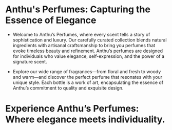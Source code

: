 # Anthu's Perfumes: Capturing the Essence of Elegance

-   Welcome to Anthu’s Perfumes, where every scent tells a story of sophistication and luxury. Our carefully curated collection blends natural ingredients with artisanal craftsmanship to bring you perfumes that evoke timeless beauty and refinement. Anthu’s perfumes are designed for individuals who value elegance, self-expression, and the power of a signature scent.

-   Explore our wide range of fragrances—from floral and fresh to woody and warm—and discover the perfect perfume that resonates with your unique style. Each bottle is a work of art, encapsulating the essence of Anthu’s commitment to quality and exquisite design.

# Experience Anthu’s Perfumes: Where elegance meets individuality.
